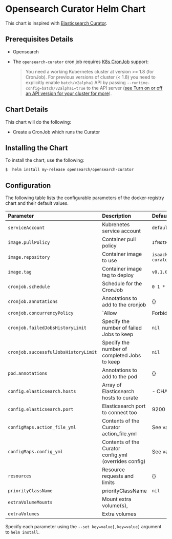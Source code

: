 # Opensearch Curator Helm Chart


This chart is inspired with [Elasticsearch Curator](https://github.com/helm/charts/tree/master/incubator/elasticsearch-curator).

## Prerequisites Details

* Opensearch

* The `opensearch-curator` cron job requires [K8s CronJob](https://kubernetes.io/docs/concepts/workloads/controllers/cron-jobs/) support:
    > You need a working Kubernetes cluster at version >= 1.8 (for CronJob). For previous versions of cluster (< 1.8) you need to explicitly enable `batch/v2alpha1` API by passing `--runtime-config=batch/v2alpha1=true` to the API server ([see Turn on or off an API version for your cluster for more](https://kubernetes.io/docs/admin/cluster-management/#turn-on-or-off-an-api-version-for-your-cluster)).

## Chart Details

This chart will do the following:

* Create a CronJob which runs the Curator

## Installing the Chart

To install the chart, use the following:

```console
$  helm install my-release opensearch/opensearch-curator
```

## Configuration

The following table lists the configurable parameters of the docker-registry chart and
their default values.

|          Parameter                   |                      Description                      |                   Default                    |
| :----------------------------------- | :---------------------------------------------------- | :------------------------------------------- |
| `serviceAccount`                     | Kubrenetes service account                            | `default`|
| `image.pullPolicy`                   | Container pull policy                                 | `IfNotPresent`                               |
| `image.repository`                   | Container image to use                                | `isaackuang/opensearch-curator` |
| `image.tag`                          | Container image tag to deploy                         | `v0.1.0`                                      |
| `cronjob.schedule`                   | Schedule for the CronJob                              | `0 1 * * *`                                  |
| `cronjob.annotations`                | Annotations to add to the cronjob                     | {}                                           |
| `cronjob.concurrencyPolicy`          | `Allow|Forbid|Replace` concurrent jobs                | `nil`                                        |
| `cronjob.failedJobsHistoryLimit`     | Specify the number of failed Jobs to keep             | `nil`                                        |
| `cronjob.successfulJobsHistoryLimit` | Specify the number of completed Jobs to keep          | `nil`                                        |
| `pod.annotations`                    | Annotations to add to the pod                         | {}                                           |
| `config.elasticsearch.hosts`         | Array of Elasticsearch hosts to curate                | - CHANGEME.host                              |
| `config.elasticsearch.port`          | Elasticsearch port to connect too                     | 9200                                         |
| `configMaps.action_file_yml`         | Contents of the Curator action_file.yml               | See values.yaml                              |
| `configMaps.config_yml`              | Contents of the Curator config.yml (overrides config) | See values.yaml                              |
| `resources`                          | Resource requests and limits                          | {}                                           |
| `priorityClassName`                  | priorityClassName                                     | `nil`                                        |
| `extraVolumeMounts`                  | Mount extra volume(s),                                |                                              |
| `extraVolumes`                       | Extra volumes                                         |                                              |

Specify each parameter using the `--set key=value[,key=value]` argument to
`helm install`.